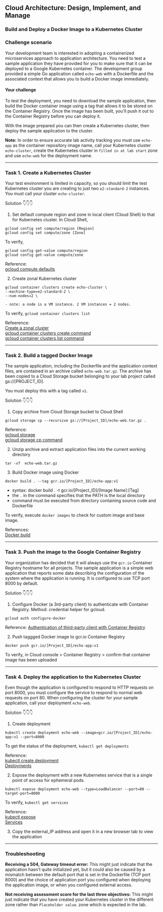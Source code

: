 ## Cloud Architecture: Design, Implement, and Manage
### Build and Deploy a Docker Image to a Kubernetes Cluster

### Challenge scenario
Your development team is interested in adopting a containerized microservices approach to application architecture. You need to test a sample application they have provided for you to make sure that it can be deployed to a Google Kubernetes container. The development group provided a simple Go application called `echo-web` with a Dockerfile and the associated context that allows you to build a Docker image immediately.

#### Your challenge
To test the deployment, you need to download the sample application, then build the Docker container image using a tag that allows it to be stored on the Container Registry. Once the image has been built, you'll push it out to the Container Registry before you can deploy it.

With the image prepared you can then create a Kubernetes cluster, then deploy the sample application to the cluster.

**Note:** In order to ensure accurate lab activity tracking you must use `echo-app` as the container repository image name, call your Kubernetes cluster `echo-cluster`, create the Kubernetes cluster in `filled in at lab start` zone and use `echo-web` for the deployment name.

<hr>

### Task 1. Create a Kubernetes Cluster
Your test environment is limited in capacity, so you should limit the test Kubernetes cluster you are creating to just two `e2-standard-2` instances. You must call your cluster `echo-cluster`.

Solution 👇👇👇 

1. Set default compute region and zone in local client (Cloud Shell) to that for Kubernetes cluster.
In Cloud Shell,
```
gcloud config set compute/region [Region]
gcloud config set compute/zone [Zone]
```
To verify,
```
gcloud config get-value compute/region
gcloud config get-value compute/zone
```
Reference:  
[gcloud compute defaults](https://cloud.google.com/compute/docs/gcloud-compute)

2. Create zonal Kubernetes cluster
```
gcloud container clusters create echo-cluster \
--machine-type=e2-standard-2 \
--num-nodes=2 \
```
    - note: a node is a VM instance. 2 VM instances = 2 nodes.  

To verify, `gcloud container clusters list`

Refeerence:  
[Create a zonal cluster](https://cloud.google.com/kubernetes-engine/docs/how-to/creating-a-zonal-cluster)  
[gcloud container clusters create command](https://cloud.google.com/sdk/gcloud/reference/container/clusters/create#--zone)  
[gcloud container clusters list command](https://cloud.google.com/sdk/gcloud/reference/container/clusters/list)  

<hr>

### Task 2. Build a tagged Docker Image
The sample application, including the Dockerfile and the application context files, are contained in an archive called `echo-web.tar.gz`. The archive has been copied to a Cloud Storage bucket belonging to your lab project called gs://[PROJECT_ID].

You must deploy this with a tag called `v1`.

Solution 👇👇👇 

1. Copy archive from Cloud Storage bucket to Cloud Shell
```
gcloud storage cp --recursive gs://[Project_ID]/echo-web.tar.gz . 
```

Reference:  
[gcloud storage](https://cloud.google.com/sdk/gcloud/reference/storage)  
[gcloud storage cp command](https://cloud.google.com/sdk/gcloud/reference/storage/cp)   

2. Unzip archive and extract application files into the current working directory
```
tar -xf  echo-web.tar.gz 
```

3. Build Docker image using Docker
```
docker build . --tag gcr.io/[Project_ID]/echo-app:v1
```
  - syntax: docker build . -t gcr.io/[Project_ID]/[Image Name]:[Tag]
  - the `.` in the command specifies that the PATH is the local directory
  - command must be executed from directory containing source code and Dockerfile

To verify, execute `docker images` to check for custom image and base image. 

References:  
[Docker build](https://docs.docker.com/engine/reference/commandline/build/#examples)

<hr>

### Task 3. Push the image to the Google Container Registry
Your organization has decided that it will always use the `gcr.io` Container Registry hostname for all projects. The sample application is a simple web application that reports some data describing the configuration of the system where the application is running. It is configured to use TCP port 8000 by default.

Solution 👇👇👇 
1. Configure Docker (a 3rd-party client) to authenticate with Container Registry. Method: credential helper for gcloud. 
```
gcloud auth configure-docker
```

Reference:
[Authentication of third-party client with Container Registry](https://cloud.google.com/container-registry/docs/advanced-authentication#gcloud-helper)  

2. Push taggged Docker image to gcr.io Container Registry
```
docker push gcr.io/[Project_ID]/echo-app:v1
```
To verify, in Cloud console > Container Registry > confirm that container image has been uploaded

<hr>

### Task 4. Deploy the application to the Kubernetes Cluster
Even though the application is configured to respond to HTTP requests on port 8000, you must configure the service to respond to normal web requests on port 80. When configuring the cluster for your sample application, call your deployment `echo-web`.

Solution 👇👇👇   

1. Create deployment
```
kubectl create deployment echo-web --image=gcr.io/[Project_ID]/echo-app:v1 --port=8000
```
To get the status of the deployment, `kubectl get deployments`

Reference:  
[kubectl create deployment](https://kubernetes.io/docs/reference/generated/kubectl/kubectl-commands#-em-deployment-em-)  
[Deployments](https://kubernetes.io/docs/concepts/workloads/controllers/deployment/)  

2. Expose the deployment with a new Kubernetes service that is a single point of access for ephemeral pods.
```
kubectl expose deployment echo-web --type=LoadBalancer --port=80 --target-port=8000
```
To verify, `kubectl get services`  

Reference:  
[kubectl expose](https://kubernetes.io/docs/reference/generated/kubectl/kubectl-commands#expose)   
[Services](https://kubernetes.io/docs/concepts/services-networking/service/)   

3. Copy the external_IP address and open it in a new browser tab to view the application

<hr>

### Troubleshooting
**Receiving a 504, Gateway timeout error:** This might just indicate that the application hasn't quite initialized yet, but it could also be caused by a mismatch between the default port that is set in the Dockerfile (TCP port 8000) and the choice of application port you configured when deploying the application image, or when you configured external access.

**Not receiving assessment score for the last three objectives:** This might just indicate that you have created your Kubernetes cluster in the different zone rather than `Placeholder value`. zone which is expected in the lab.
